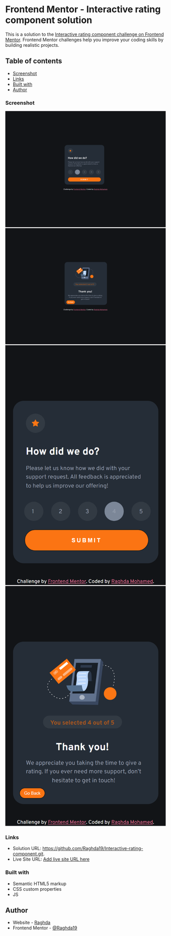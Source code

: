# Frontend Mentor - Interactive rating component solution

This is a solution to the [Interactive rating component challenge on Frontend Mentor](https://www.frontendmentor.io/challenges/interactive-rating-component-koxpeBUmI). Frontend Mentor challenges help you improve your coding skills by building realistic projects. 

## Table of contents

  - [Screenshot](#screenshot)
  - [Links](#links)
  - [Built with](#built-with)
  - [Author](#author)

### Screenshot
<img src="Screenshot/Submit-Desktop-Img.png" alt="">
<img src="Screenshot/Thank-Desktop-Img.png" alt="">
<img src="Screenshot/submit-Mobile-Img.png" alt="">
<img src="Screenshot/Thank-Mobile-Img.png" alt="">

### Links

- Solution URL: https://github.com/Raghda19/Interactive-rating-component.git.
- Live Site URL: [Add live site URL here](https://your-live-site-url.com)

### Built with

- Semantic HTML5 markup
- CSS custom properties
- JS 

## Author

- Website - [Raghda](https://www.your-site.com)
- Frontend Mentor - [@Raghda19](https://www.frontendmentor.io/profile/yourusername)

